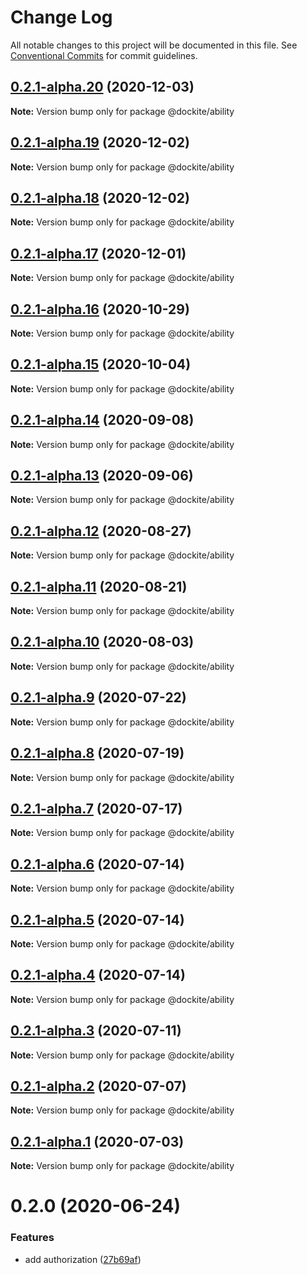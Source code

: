 # Change Log

All notable changes to this project will be documented in this file.
See [Conventional Commits](https://conventionalcommits.org) for commit guidelines.

## [0.2.1-alpha.20](https://github.com/dockite/dockite/compare/@dockite/ability@0.2.1-alpha.19...@dockite/ability@0.2.1-alpha.20) (2020-12-03)

**Note:** Version bump only for package @dockite/ability





## [0.2.1-alpha.19](https://github.com/dockite/dockite/compare/@dockite/ability@0.2.1-alpha.18...@dockite/ability@0.2.1-alpha.19) (2020-12-02)

**Note:** Version bump only for package @dockite/ability





## [0.2.1-alpha.18](https://github.com/dockite/dockite/compare/@dockite/ability@0.2.1-alpha.17...@dockite/ability@0.2.1-alpha.18) (2020-12-02)

**Note:** Version bump only for package @dockite/ability





## [0.2.1-alpha.17](https://github.com/dockite/dockite/compare/@dockite/ability@0.2.1-alpha.16...@dockite/ability@0.2.1-alpha.17) (2020-12-01)

**Note:** Version bump only for package @dockite/ability





## [0.2.1-alpha.16](https://github.com/dockite/dockite/compare/@dockite/ability@0.2.1-alpha.15...@dockite/ability@0.2.1-alpha.16) (2020-10-29)

**Note:** Version bump only for package @dockite/ability





## [0.2.1-alpha.15](https://github.com/dockite/dockite/compare/@dockite/ability@0.2.1-alpha.14...@dockite/ability@0.2.1-alpha.15) (2020-10-04)

**Note:** Version bump only for package @dockite/ability





## [0.2.1-alpha.14](https://github.com/dockite/dockite/compare/@dockite/ability@0.2.1-alpha.13...@dockite/ability@0.2.1-alpha.14) (2020-09-08)

**Note:** Version bump only for package @dockite/ability





## [0.2.1-alpha.13](https://github.com/dockite/dockite/compare/@dockite/ability@0.2.1-alpha.12...@dockite/ability@0.2.1-alpha.13) (2020-09-06)

**Note:** Version bump only for package @dockite/ability





## [0.2.1-alpha.12](https://github.com/dockite/dockite/compare/@dockite/ability@0.2.1-alpha.11...@dockite/ability@0.2.1-alpha.12) (2020-08-27)

**Note:** Version bump only for package @dockite/ability





## [0.2.1-alpha.11](https://github.com/dockite/dockite/compare/@dockite/ability@0.2.1-alpha.10...@dockite/ability@0.2.1-alpha.11) (2020-08-21)

**Note:** Version bump only for package @dockite/ability





## [0.2.1-alpha.10](https://github.com/dockite/dockite/compare/@dockite/ability@0.2.1-alpha.9...@dockite/ability@0.2.1-alpha.10) (2020-08-03)

**Note:** Version bump only for package @dockite/ability





## [0.2.1-alpha.9](https://github.com/dockite/dockite/compare/@dockite/ability@0.2.1-alpha.8...@dockite/ability@0.2.1-alpha.9) (2020-07-22)

**Note:** Version bump only for package @dockite/ability





## [0.2.1-alpha.8](https://github.com/dockite/dockite/compare/@dockite/ability@0.2.0...@dockite/ability@0.2.1-alpha.8) (2020-07-19)

**Note:** Version bump only for package @dockite/ability





## [0.2.1-alpha.7](https://github.com/dockite/dockite/compare/@dockite/ability@0.2.1-alpha.6...@dockite/ability@0.2.1-alpha.7) (2020-07-17)

**Note:** Version bump only for package @dockite/ability





## [0.2.1-alpha.6](https://github.com/dockite/dockite/compare/@dockite/ability@0.2.1-alpha.5...@dockite/ability@0.2.1-alpha.6) (2020-07-14)

**Note:** Version bump only for package @dockite/ability





## [0.2.1-alpha.5](https://github.com/dockite/dockite/compare/@dockite/ability@0.2.1-alpha.4...@dockite/ability@0.2.1-alpha.5) (2020-07-14)

**Note:** Version bump only for package @dockite/ability





## [0.2.1-alpha.4](https://github.com/dockite/dockite/compare/@dockite/ability@0.2.1-alpha.3...@dockite/ability@0.2.1-alpha.4) (2020-07-14)

**Note:** Version bump only for package @dockite/ability





## [0.2.1-alpha.3](https://github.com/dockite/dockite/compare/@dockite/ability@0.2.1-alpha.2...@dockite/ability@0.2.1-alpha.3) (2020-07-11)

**Note:** Version bump only for package @dockite/ability





## [0.2.1-alpha.2](https://github.com/dockite/dockite/compare/@dockite/ability@0.2.0...@dockite/ability@0.2.1-alpha.2) (2020-07-07)

**Note:** Version bump only for package @dockite/ability





## [0.2.1-alpha.1](https://github.com/dockite/dockite/compare/@dockite/ability@0.2.0...@dockite/ability@0.2.1-alpha.1) (2020-07-03)

**Note:** Version bump only for package @dockite/ability





# 0.2.0 (2020-06-24)


### Features

* add authorization ([27b69af](https://github.com/dockite/dockite/commit/27b69afa2e15cc246cea082be245db17be453a78))
